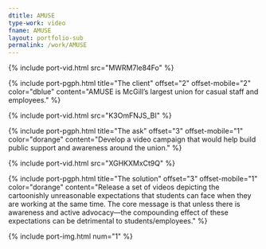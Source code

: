 ```yaml
---
dtitle: AMUSE
type-work: video
fname: AMUSE
layout: portfolio-sub
permalink: /work/AMUSE
---
```


{% include port-vid.html src="MWRM7le84Fo" %}

{% include port-pgph.html title="The client" offset="2" offset-mobile="2" color="dblue" content="AMUSE is McGill’s largest union for casual staff and employees." %}

{% include port-vid.html src="K3OmFNJS_BI" %}

{% include port-pgph.html title="The ask" offset="3" offset-mobile="1" color="dorange" content="Develop a video campaign that would help build public support and awareness around the union." %}

{% include port-vid.html src="XGHKXMxCt9Q" %}

{% include port-pgph.html title="The solution" offset="3" offset-mobile="1" color="dorange" content="Release a set of videos depicting the cartoonishly unreasonable expectations that students can face when they are working at the same time. The core message is that unless there is awareness and active advocacy—the compounding effect of these expectations can be detrimental to students/employees." %}

{% include port-img.html num="1" %}
